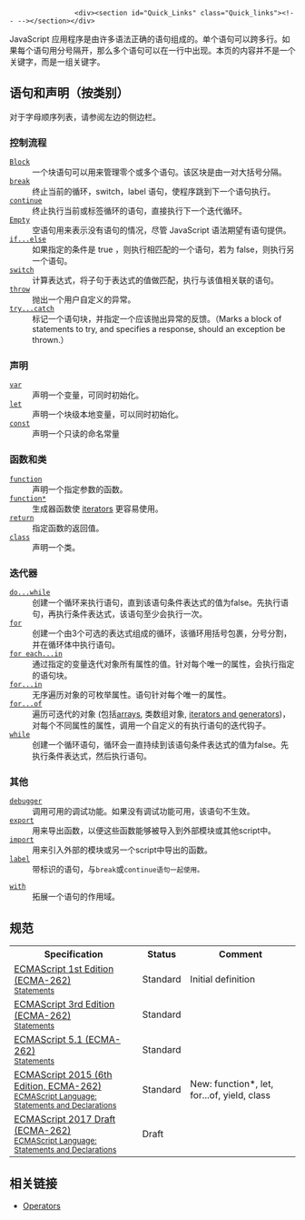 
                
                  
                    <div><section id="Quick_Links" class="Quick_links"><!-- --></section></div>

<p>JavaScript &#x5E94;&#x7528;&#x7A0B;&#x5E8F;&#x662F;&#x7531;&#x8BB8;&#x591A;&#x8BED;&#x6CD5;&#x6B63;&#x786E;&#x7684;&#x8BED;&#x53E5;&#x7EC4;&#x6210;&#x7684;&#x3002;&#x5355;&#x4E2A;&#x8BED;&#x53E5;&#x53EF;&#x4EE5;&#x8DE8;&#x591A;&#x884C;&#x3002;&#x5982;&#x679C;&#x6BCF;&#x4E2A;&#x8BED;&#x53E5;&#x7528;&#x5206;&#x53F7;&#x9694;&#x5F00;&#xFF0C;&#x90A3;&#x4E48;&#x591A;&#x4E2A;&#x8BED;&#x53E5;&#x53EF;&#x4EE5;&#x5728;&#x4E00;&#x884C;&#x4E2D;&#x51FA;&#x73B0;&#x3002;&#x672C;&#x9875;&#x7684;&#x5185;&#x5BB9;&#x5E76;&#x4E0D;&#x662F;&#x4E00;&#x4E2A;&#x5173;&#x952E;&#x5B57;&#xFF0C;&#x800C;&#x662F;&#x4E00;&#x7EC4;&#x5173;&#x952E;&#x5B57;&#x3002;</p>

<h2 id="&#x8BED;&#x53E5;&#x548C;&#x58F0;&#x660E;&#xFF08;&#x6309;&#x7C7B;&#x522B;&#xFF09;">&#x8BED;&#x53E5;&#x548C;&#x58F0;&#x660E;&#xFF08;&#x6309;&#x7C7B;&#x522B;&#xFF09;</h2>

<p>&#x5BF9;&#x4E8E;&#x5B57;&#x6BCD;&#x987A;&#x5E8F;&#x5217;&#x8868;&#xFF0C;&#x8BF7;&#x53C2;&#x9605;&#x5DE6;&#x8FB9;&#x7684;&#x4FA7;&#x8FB9;&#x680F;&#x3002;</p>

<h3 id="&#x63A7;&#x5236;&#x6D41;&#x7A0B;"><span class="short_text" id="result_box" lang="zh-CN"><span>&#x63A7;&#x5236;&#x6D41;&#x7A0B;</span></span></h3>

<dl>
 <dt><a href="/zh-CN/docs/Web/JavaScript/Reference/Statements/block" title="&#x8BED;&#x53E5;&#x5757; (&#x6216;&#x5176;&#x4ED6;&#x8BED;&#x8A00;&#x4E2D;&#x7684;&#xA0;&#x590D;&#x5408;&#x8BED;&#x53E5;) &#x7528;&#x6765;&#x7EC4;&#x7EC7;&#x96F6;&#x4E2A;&#x6216;&#x591A;&#x6761;&#x8BED;&#x53E5;. &#x7528;&#x4E00;&#x5BF9;&#x82B1;&#x62EC;&#x53F7;&#x754C;&#x5B9A;&#x8BED;&#x53E5;&#x5757;."><code>Block</code></a></dt>
 <dd>&#x4E00;&#x4E2A;&#x5757;&#x8BED;&#x53E5;&#x53EF;&#x4EE5;&#x7528;&#x6765;&#x7BA1;&#x7406;&#x96F6;&#x4E2A;&#x6216;&#x591A;&#x4E2A;&#x8BED;&#x53E5;&#x3002;&#x8BE5;&#x533A;&#x5757;&#x662F;&#x7531;&#x4E00;&#x5BF9;&#x5927;&#x62EC;&#x53F7;&#x5206;&#x9694;&#x3002;</dd>
 <dt><a href="/zh-CN/docs/Web/JavaScript/Reference/Statements/break" title="break &#x8BED;&#x53E5;&#xA0;&#x4E2D;&#x6B62;&#x5F53;&#x524D;&#x5FAA;&#x73AF;&#xFF0C;switch &#x8BED;&#x53E5;&#x6216; label &#x8BED;&#x53E5;&#xFF0C;&#x5E76;&#x628A;&#x7A0B;&#x5E8F;&#x63A7;&#x5236;&#x6D41;&#x8F6C;&#x5230;&#x7D27;&#x63A5;&#x7740;&#x88AB;&#x4E2D;&#x6B62;&#x8BED;&#x53E5;&#x540E;&#x9762;&#x7684;&#x8BED;&#x53E5;&#x3002;"><code>break</code></a></dt>
 <dd>&#x7EC8;&#x6B62;&#x5F53;&#x524D;&#x7684;&#x5FAA;&#x73AF;&#xFF0C;switch&#xFF0C;label &#x8BED;&#x53E5;&#xFF0C;&#x4F7F;&#x7A0B;&#x5E8F;&#x8DF3;&#x5230;&#x4E0B;&#x4E00;&#x4E2A;&#x8BED;&#x53E5;&#x6267;&#x884C;&#x3002;</dd>
 <dt><a href="/zh-CN/docs/Web/JavaScript/Reference/Statements/continue" title="continue &#x8BED;&#x53E5;&#x7ED3;&#x675F;&#x5F53;&#x524D;&#xFF08;&#x6216;&#x6807;&#x7B7E;&#xFF09;&#x7684;&#x5FAA;&#x73AF;&#x8BED;&#x53E5;&#x7684;&#x672C;&#x6B21;&#x8FED;&#x4EE3;&#xFF0C;&#x5E76;&#x7EE7;&#x7EED;&#x6267;&#x884C;&#x5FAA;&#x73AF;&#x7684;&#x4E0B;&#x4E00;&#x6B21;&#x8FED;&#x4EE3;&#x3002;"><code>continue</code></a></dt>
 <dd>&#x7EC8;&#x6B62;&#x6267;&#x884C;&#x5F53;&#x524D;&#x6216;&#x6807;&#x7B7E;&#x5FAA;&#x73AF;&#x7684;&#x8BED;&#x53E5;&#xFF0C;&#x76F4;&#x63A5;&#x6267;&#x884C;&#x4E0B;&#x4E00;&#x4E2A;&#x8FED;&#x4EE3;&#x5FAA;&#x73AF;&#x3002;</dd>
 <dt><a href="/zh-CN/docs/Web/JavaScript/Reference/Statements/Empty" title="empty &#x8BED;&#x53E5;&#xA0;&#x7528;&#x6765;&#x8868;&#x660E;&#x6CA1;&#x6709;&#x8BED;&#x53E5;, &#x5C3D;&#x7BA1;JavaScript&#x8BED;&#x6CD5;&#x5E0C;&#x671B;&#x6709;&#x8BED;&#x53E5;&#x4F1A;&#x88AB;&#x6267;&#x884C;."><code>Empty</code></a></dt>
 <dd>&#x7A7A;&#x8BED;&#x53E5;&#x7528;&#x6765;&#x8868;&#x793A;&#x6CA1;&#x6709;&#x8BED;&#x53E5;&#x7684;&#x60C5;&#x51B5;&#xFF0C;&#x5C3D;&#x7BA1;&#xA0;JavaScript &#x8BED;&#x6CD5;&#x671F;&#x671B;&#x6709;&#x8BED;&#x53E5;&#x63D0;&#x4F9B;&#x3002;</dd>
 <dt><a href="/zh-CN/docs/Web/JavaScript/Reference/Statements/if...else" title="&#x5F53;&#x6307;&#x5B9A;&#x6761;&#x4EF6;&#x4E3A; true &#x65F6;&#xFF0C;if &#x8BED;&#x53E5;&#xA0;&#x4F1A;&#x6267;&#x884C;&#x4E00;&#x6761;&#x8BED;&#x53E5;&#x3002;&#x5982;&#x679C;&#x8BE5;&#x6761;&#x4EF6;&#x4E3A; false&#xFF0C;&#x5219;&#x6267;&#x884C;&#x53E6;&#x4E00;&#x6761;&#x8BED;&#x53E5;&#x3002;"><code>if...else</code></a></dt>
 <dd>&#x5982;&#x679C;&#x6307;&#x5B9A;&#x7684;&#x6761;&#x4EF6;&#x662F; true &#xFF0C;&#x5219;&#x6267;&#x884C;&#x76F8;&#x5339;&#x914D;&#x7684;&#x4E00;&#x4E2A;&#x8BED;&#x53E5;&#xFF0C;&#x82E5;&#x4E3A; false&#xFF0C;&#x5219;&#x6267;&#x884C;&#x53E6;&#x4E00;&#x4E2A;&#x8BED;&#x53E5;&#x3002;</dd>
 <dt><a href="/zh-CN/docs/Web/JavaScript/Reference/Statements/switch" title="switch&#x8BED;&#x53E5;&#x5BF9;&#x4E00;&#x4E2A;&#x8868;&#x8FBE;&#x5F0F;&#x6C42;&#x503C;&#xFF0C;&#x5C06;&#x7ED3;&#x679C;&#x4E0E; case &#x5B50;&#x8BED;&#x53E5;&#x6BD4;&#x8F83;&#xFF0C;&#x5982;&#x679C;&#x5339;&#x914D;&#xFF0C;&#x5219;&#x4ECE; case &#x5904;&#x7684;&#x8BED;&#x53E5;&#x5411;&#x4E0B;&#x6267;&#x884C;&#x3002;"><code>switch</code></a></dt>
 <dd>&#x8BA1;&#x7B97;&#x8868;&#x8FBE;&#x5F0F;&#xFF0C;&#x5C06;&#x5B50;&#x53E5;&#x4E8E;&#x8868;&#x8FBE;&#x5F0F;&#x7684;&#x503C;&#x505A;&#x5339;&#x914D;&#xFF0C;&#x6267;&#x884C;&#x4E0E;&#x8BE5;&#x503C;&#x76F8;&#x5173;&#x8054;&#x7684;&#x8BED;&#x53E5;&#x3002;</dd>
 <dt><a href="/zh-CN/docs/Web/JavaScript/Reference/Statements/throw" title="throw &#x8BED;&#x53E5;&#x7528;&#x6765;&#x629B;&#x51FA;&#x7528;&#x6237;&#x81EA;&#x5B9A;&#x4E49;&#x5F02;&#x5E38;&#x3002;&#x5F53;&#x524D;&#x51FD;&#x6570;&#x7684;&#x6267;&#x884C;&#x5C06;&#x4F1A;&#x88AB;&#x4E2D;&#x6B62;&#xFF08;throw&#x4E4B;&#x540E;&#x7684;&#x8BED;&#x53E5;&#x5C06;&#x4F1A;&#x5F97;&#x4E0D;&#x5230;&#x6267;&#x884C;&#xFF09;&#xFF0C;&#x63A5;&#x7740;&#x6267;&#x884C;&#x6D41;&#x7A0B;&#x4F1A;&#x8F6C;&#x79FB;&#x5230;&#x7B2C;&#x4E00;&#x4E2A;&#xA0;catch&#xA0;&#x8BED;&#x53E5;&#x5757;&#x3002;&#x5982;&#x679C;&#x5728;&#x8C03;&#x7528;&#x65B9;&#x51FD;&#x6570;&#x4E2D;&#x6CA1;&#x6709;&#x4EFB;&#x4F55;catch&#x8BED;&#x53E5;&#x5757;&#xFF0C;&#x90A3;&#x4E48;&#x7A0B;&#x5E8F;&#x5C06;&#x4F1A;&#x88AB;&#x4E2D;&#x6B62;&#x3002;"><code>throw</code></a></dt>
 <dd>&#x629B;&#x51FA;&#x4E00;&#x4E2A;&#x7528;&#x6237;&#x81EA;&#x5B9A;&#x4E49;&#x7684;&#x5F02;&#x5E38;&#x3002;</dd>
 <dt><a href="/zh-CN/docs/Web/JavaScript/Reference/Statements/try...catch" title="try...catch&#x8BED;&#x53E5;&#x5C06;&#x80FD;&#x5F15;&#x53D1;&#x9519;&#x8BEF;&#x7684;&#x4EE3;&#x7801;&#x653E;&#x5728;try&#x5757;&#x4E2D;&#xFF0C;&#x5E76;&#x4E14;&#x5BF9;&#x5E94;&#x4E00;&#x4E2A;&#x54CD;&#x5E94;&#xFF0C;&#x7136;&#x540E;&#x6709;&#x5F02;&#x5E38;&#x88AB;&#x629B;&#x51FA;&#x3002;"><code>try...catch</code></a></dt>
 <dd>&#x6807;&#x8BB0;&#x4E00;&#x4E2A;&#x8BED;&#x53E5;&#x5757;&#xFF0C;&#x5E76;&#x6307;&#x5B9A;&#x4E00;&#x4E2A;&#x5E94;&#x8BE5;&#x629B;&#x51FA;&#x5F02;&#x5E38;&#x7684;&#x53CD;&#x9988;&#x3002;&#xFF08;Marks a block of statements to try, and specifies a response, should an exception be thrown.&#xFF09;</dd>
</dl>

<h3 id="&#x58F0;&#x660E;">&#x58F0;&#x660E;</h3>

<dl>
 <dt><a href="/zh-CN/docs/Web/JavaScript/Reference/Statements/var" title="var&#x58F0;&#x660E;&#x4E86;&#x4E00;&#x4E2A;&#x53D8;&#x91CF;&#xFF0C;&#x5E76;&#x4E14;&#x53EF;&#x4EE5;&#x540C;&#x65F6;&#x521D;&#x59CB;&#x5316;&#x8BE5;&#x53D8;&#x91CF;&#x3002;"><code>var</code></a></dt>
 <dd>&#x58F0;&#x660E;&#x4E00;&#x4E2A;&#x53D8;&#x91CF;&#xFF0C;&#x53EF;&#x540C;&#x65F6;&#x521D;&#x59CB;&#x5316;&#x3002;</dd>
 <dt><a href="/zh-CN/docs/Web/JavaScript/Reference/Statements/let" title="let&#x58F0;&#x660E;&#x4E86;&#x4E00;&#x4E2A;&#x5757;&#x7EA7;&#x57DF;&#x7684;&#x672C;&#x5730;&#x53D8;&#x91CF;&#xFF0C;&#x5E76;&#x4E14;&#x53EF;&#x4EE5;&#x540C;&#x65F6;&#x521D;&#x59CB;&#x5316;&#x8BE5;&#x53D8;&#x91CF;&#x3002;"><code>let</code></a></dt>
 <dd>&#x58F0;&#x660E;&#x4E00;&#x4E2A;&#x5757;&#x7EA7;&#x672C;&#x5730;&#x53D8;&#x91CF;&#xFF0C;&#x53EF;&#x4EE5;&#x540C;&#x65F6;&#x521D;&#x59CB;&#x5316;&#x3002;</dd>
 <dt><a href="/zh-CN/docs/Web/JavaScript/Reference/Statements/const" title="const &#x58F0;&#x660E;&#x521B;&#x5EFA;&#x4E00;&#x4E2A;&#x53EA;&#x8BFB;&#x7684;&#x5E38;&#x91CF;&#x3002;&#x8FD9;&#x4E0D;&#x610F;&#x5473;&#x7740;&#x5E38;&#x91CF;&#x6307;&#x5411;&#x7684;&#x503C;&#x4E0D;&#x53EF;&#x53D8;&#xFF0C;&#x800C;&#x662F;&#x53D8;&#x91CF;&#x6807;&#x8BC6;&#x7B26;&#x7684;&#x503C;&#x53EA;&#x80FD;&#x8D4B;&#x503C;&#x4E00;&#x6B21;&#x3002;(&#x8BD1;&#x8005;&#x6CE8;&#xFF1A;JavaScript&#x4E2D;&#x7684;&#x5E38;&#x91CF;&#x548C;Java&#xFF0C;C++&#x4E2D;&#x7684;&#x5E38;&#x91CF;&#x4E00;&#x4E2A;&#x610F;&#x601D;&#x3002;&#x6CE8;&#x610F;&#x533A;&#x5206;&#x5E38;&#x91CF;&#x7684;&#x503C;&#x548C;&#x5E38;&#x91CF;&#x6307;&#x5411;&#x7684;&#x503C;&#x7684;&#x4E0D;&#x540C;)"><code>const</code></a></dt>
 <dd>&#x58F0;&#x660E;&#x4E00;&#x4E2A;&#x53EA;&#x8BFB;&#x7684;&#x547D;&#x540D;&#x5E38;&#x91CF;</dd>
</dl>

<h3 id="&#x51FD;&#x6570;&#x548C;&#x7C7B;">&#x51FD;&#x6570;&#x548C;&#x7C7B;</h3>

<dl>
 <dt><a href="/zh-CN/docs/Web/JavaScript/Reference/Statements/function" title="&#x51FD;&#x6570;&#x58F0;&#x660E;&#x7528;&#x6307;&#x5B9A;&#x7684;&#x53C2;&#x6570;&#x58F0;&#x660E;&#x4E00;&#x4E2A;&#x51FD;&#x6570;&#x3002;"><code>function</code></a></dt>
 <dd>&#x58F0;&#x660E;&#x4E00;&#x4E2A;&#x6307;&#x5B9A;&#x53C2;&#x6570;&#x7684;&#x51FD;&#x6570;&#x3002;</dd>
 <dt><span title="&#x8FD9;&#x662F;&#x4E00;&#x4E2A;&#x5B9E;&#x9A8C;&#x6027;&#x7684; API&#xFF0C;&#x8BF7;&#x5C3D;&#x91CF;&#x4E0D;&#x8981;&#x5728;&#x751F;&#x4EA7;&#x73AF;&#x5883;&#x4E2D;&#x4F7F;&#x7528;&#x5B83;&#x3002;"><i class="icon-beaker"> </i></span> <a href="/zh-CN/docs/Web/JavaScript/Reference/Statements/function*" title="function* &#x58F0;&#x660E;&#xFF08;function&#x5173;&#x952E;&#x5B57;&#x540E;&#x8DDF;&#x4E00;&#x4E2A;&#x661F;&#x53F7;&#xFF09;&#x5B9A;&#x4E49;&#x4E00;&#x4E2A;generator&#xFF08;&#x751F;&#x6210;&#x5668;&#xFF09;&#x51FD;&#x6570;&#xFF0C;&#x8FD4;&#x56DE;&#x4E00;&#x4E2A;Generator&#x5BF9;&#x8C61;&#x3002;"><code>function*</code></a></dt>
 <dd>&#x751F;&#x6210;&#x5668;&#x51FD;&#x6570;&#x4F7F;&#xA0;<a href="https://developer.mozilla.org/en-US/docs/Web/JavaScript/Guide/The_Iterator_protocol">iterators</a>&#xA0;&#x66F4;&#x5BB9;&#x6613;&#x4F7F;&#x7528;&#x3002;</dd>
 <dt><a href="/zh-CN/docs/Web/JavaScript/Reference/Statements/return" title="return&#xA0;&#x8BED;&#x53E5;&#x7EC8;&#x6B62;&#x51FD;&#x6570;&#x7684;&#x6267;&#x884C;&#xFF0C;&#x5E76;&#x8FD4;&#x56DE;&#x4E00;&#x4E2A;&#x6307;&#x5B9A;&#x7684;&#x503C;&#x7ED9;&#x51FD;&#x6570;&#x8C03;&#x7528;&#x8005;&#x3002;"><code>return</code></a></dt>
 <dd>&#x6307;&#x5B9A;&#x51FD;&#x6570;&#x7684;&#x8FD4;&#x56DE;&#x503C;&#x3002;</dd>
 <dt><a href="/zh-CN/docs/Web/JavaScript/Reference/Statements/class" title="&#x5173;&#x952E;&#x5B57;&#x521B;&#x5EFA;&#x4E00;&#x4E2A;&#x57FA;&#x4E8E;&#x539F;&#x578B;&#x7EE7;&#x627F;&#x7684;&#x65B0;&#x7C7B;(&#x8BD1;&#x8005;&#x6CE8;&#xFF1A;ES6&#x65B0;&#x52A0;&#x5165;&#x7684;class&#x5173;&#x952E;&#x5B57;&#x662F;&#x8BED;&#x6CD5;&#x7CD6;&#xFF0C;&#x672C;&#x8D28;&#x8FD8;&#x662F;&#x51FD;&#x6570;)"><code>class</code></a></dt>
 <dd>&#x58F0;&#x660E;&#x4E00;&#x4E2A;&#x7C7B;&#x3002;</dd>
</dl>

<h3 id="&#x8FED;&#x4EE3;&#x5668;">&#x8FED;&#x4EE3;&#x5668;</h3>

<dl>
 <dt><a href="/zh-CN/docs/Web/JavaScript/Reference/Statements/do...while" title="do...while &#x8BED;&#x53E5;&#x521B;&#x5EFA;&#x4E86;&#x4E00;&#x4E2A;&#x5FAA;&#x73AF;,&#x8BE5;&#x5FAA;&#x73AF;&#x6267;&#x884C;&#x4E00;&#x4E2A;&#x6307;&#x5B9A;&#x7684;&#x8BED;&#x53E5;&#x76F4;&#x5230;condition &#x7684;&#x503C;&#x4E3A; false. condition &#x5728;&#x6267;&#x884C;statement&#x540E;&#x624D;&#x4F1A;&#x88AB;&#x8D4B;&#x503C;,statement&#x81F3;&#x5C11;&#x6267;&#x884C;&#x4E00;&#x6B21;."><code>do...while</code></a></dt>
 <dd>&#x521B;&#x5EFA;&#x4E00;&#x4E2A;&#x5FAA;&#x73AF;&#x6765;&#x6267;&#x884C;&#x8BED;&#x53E5;&#xFF0C;&#x76F4;&#x5230;&#x8BE5;&#x8BED;&#x53E5;&#x6761;&#x4EF6;&#x8868;&#x8FBE;&#x5F0F;&#x7684;&#x503C;&#x4E3A;false&#x3002;&#x5148;&#x6267;&#x884C;&#x8BED;&#x53E5;&#xFF0C;&#x518D;&#x6267;&#x884C;&#x6761;&#x4EF6;&#x8868;&#x8FBE;&#x5F0F;&#xFF0C;&#x8BE5;&#x8BED;&#x53E5;&#x81F3;&#x5C11;&#x4F1A;&#x6267;&#x884C;&#x4E00;&#x6B21;&#x3002;</dd>
 <dt><a href="/zh-CN/docs/Web/JavaScript/Reference/Statements/for" title="for&#x8BED;&#x53E5;&#x7528;&#x4E8E;&#x521B;&#x5EFA;&#x4E00;&#x4E2A;&#x5FAA;&#x73AF;,&#x5B83;&#x5305;&#x542B;&#x4E86;&#x4E09;&#x4E2A;&#x53EF;&#x9009;&#x7684;&#x8868;&#x8FBE;&#x5F0F;,&#x4E09;&#x4E2A;&#x53EF;&#x9009;&#x7684;&#x8868;&#x8FBE;&#x5F0F;&#x5305;&#x56F4;&#x5728;&#x5706;&#x62EC;&#x53F7;&#x4E2D;&#x5E76;&#x7531;&#x5206;&#x53F7;&#x5206;&#x9694;,&#x540E;&#x9762;&#x8DDF;&#x968F;&#x4E00;&#x4E2A;&#x8BED;&#x53E5;&#x6216;&#x4E00;&#x7EC4;&#x8BED;&#x53E5;&#x5728;&#x5FAA;&#x73AF;&#x4E2D;&#x6267;&#x884C;."><code>for</code></a></dt>
 <dd>&#x521B;&#x5EFA;&#x4E00;&#x4E2A;&#x7531;3&#x4E2A;&#x53EF;&#x9009;&#x7684;&#x8868;&#x8FBE;&#x5F0F;&#x7EC4;&#x6210;&#x7684;&#x5FAA;&#x73AF;&#xFF0C;&#x8BE5;&#x5FAA;&#x73AF;&#x7528;&#x62EC;&#x53F7;&#x5305;&#x88F9;&#xFF0C;&#x5206;&#x53F7;&#x5206;&#x5272;&#xFF0C;&#x5E76;&#x5728;&#x5FAA;&#x73AF;&#x4F53;&#x4E2D;&#x6267;&#x884C;&#x8BED;&#x53E5;&#x3002;</dd>
 <dt><span title="This deprecated API should no longer be used, but will probably still work."><i class="icon-thumbs-down-alt"> </i></span> <span title="This API has not been standardized."><i class="icon-warning-sign"> </i></span> <a href="/zh-CN/docs/Web/JavaScript/Reference/Statements/for_each...in" title="&#x4F7F;&#x7528;&#x4E00;&#x4E2A;&#x53D8;&#x91CF;&#x8FED;&#x4EE3;&#x4E00;&#x4E2A;&#x5BF9;&#x8C61;&#x7684;&#x6240;&#x6709;&#x5C5E;&#x6027;&#x503C;,&#x5BF9;&#x4E8E;&#x6BCF;&#x4E00;&#x4E2A;&#x5C5E;&#x6027;&#x503C;,&#x6709;&#x4E00;&#x4E2A;&#x6307;&#x5B9A;&#x7684;&#x8BED;&#x53E5;&#x5757;&#x88AB;&#x6267;&#x884C;."><code>for each...in</code></a></dt>
 <dd>&#x901A;&#x8FC7;&#x6307;&#x5B9A;&#x7684;&#x53D8;&#x91CF;&#x8FED;&#x4EE3;&#x5BF9;&#x8C61;&#x6240;&#x6709;&#x5C5E;&#x6027;&#x7684;&#x503C;&#x3002;&#x9488;&#x5BF9;&#x6BCF;&#x4E2A;&#x552F;&#x4E00;&#x7684;&#x5C5E;&#x6027;&#xFF0C;&#x4F1A;&#x6267;&#x884C;&#x6307;&#x5B9A;&#x7684;&#x8BED;&#x53E5;&#x5757;&#x3002;</dd>
 <dt><a href="/zh-CN/docs/Web/JavaScript/Reference/Statements/for...in" title="&#x4EE5;&#x4EFB;&#x610F;&#x5E8F;&#x8FED;&#x4EE3;&#x4E00;&#x4E2A;&#x5BF9;&#x8C61;&#x7684;&#x53EF;&#x679A;&#x4E3E;&#x5C5E;&#x6027;&#x3002;&#x6BCF;&#x4E2A;&#x4E0D;&#x540C;&#x7684;&#x5C5E;&#x6027;&#xFF0C;&#x8BED;&#x53E5;&#x90FD;&#x4F1A;&#x88AB;&#x6267;&#x884C;&#x4E00;&#x6B21;&#x3002;"><code>for...in</code></a></dt>
 <dd>&#x65E0;&#x5E8F;&#x904D;&#x5386;&#x5BF9;&#x8C61;&#x7684;&#x53EF;&#x679A;&#x4E3E;&#x5C5E;&#x6027;&#x3002;&#x8BED;&#x53E5;&#x9488;&#x5BF9;&#x6BCF;&#x4E2A;&#x552F;&#x4E00;&#x7684;&#x5C5E;&#x6027;&#x3002;</dd>
 <dt><a href="/zh-CN/docs/Web/JavaScript/Reference/Statements/for...of" title="for...of&#x8BED;&#x53E5;&#x5728;&#x53EF;&#x8FED;&#x4EE3;&#x5BF9;&#x8C61;(&#x5305;&#x62EC; Array,&#xA0;Map, Set, &#x53C2;&#x6570; &#x5BF9;&#x8C61;&#x7B49;&#x7B49;)&#x4E0A;&#x521B;&#x5EFA;&#x4E00;&#x4E2A;&#x8FED;&#x4EE3;&#x5FAA;&#x73AF;&#xFF0C;&#x5BF9;&#x6BCF;&#x4E2A;&#x4E0D;&#x540C;&#x5C5E;&#x6027;&#x7684;&#x5C5E;&#x6027;&#x503C;,&#x8C03;&#x7528;&#x4E00;&#x4E2A;&#x81EA;&#x5B9A;&#x4E49;&#x7684;&#x6709;&#x6267;&#x884C;&#x8BED;&#x53E5;&#x7684;&#x8FED;&#x4EE3;&#x6302;&#x94A9;."><code>for...of</code></a></dt>
 <dd>&#x904D;&#x5386;&#x53EF;&#x8FED;&#x4EE3;&#x7684;&#x5BF9;&#x8C61; (&#x5305;&#x62EC;<a href="https://developer.mozilla.org/en-US/docs/Core_JavaScript_1.5_Reference/Global_Objects/Array" title="Array">arrays</a>, &#x7C7B;&#x6570;&#x7EC4;&#x5BF9;&#x8C61;, <a href="https://developer.mozilla.org/en-US/docs/JavaScript/Guide/Iterators_and_Generators" title="Iterators and generators">iterators and generators</a>)&#xFF0C;&#x5BF9;&#x6BCF;&#x4E2A;&#x4E0D;&#x540C;&#x5C5E;&#x6027;&#x7684;&#x5C5E;&#x6027;&#xFF0C;&#x8C03;&#x7528;&#x4E00;&#x4E2A;&#x81EA;&#x5B9A;&#x4E49;&#x7684;&#x6709;&#x6267;&#x884C;&#x8BED;&#x53E5;&#x7684;&#x8FED;&#x4EE3;&#x94A9;&#x5B50;&#x3002;</dd>
 <dt><a href="/zh-CN/docs/Web/JavaScript/Reference/Statements/while" title="while &#x8BED;&#x53E5;&#x53EF;&#x4EE5;&#x5728;&#x67D0;&#x4E2A;&#x6761;&#x4EF6;&#x8868;&#x8FBE;&#x5F0F;&#x4E3A;&#x771F;&#x7684;&#x524D;&#x63D0;&#x4E0B;&#xFF0C;&#x5FAA;&#x73AF;&#x6267;&#x884C;&#x6307;&#x5B9A;&#x7684;&#x4E00;&#x6BB5;&#x4EE3;&#x7801;&#xFF0C;&#x76F4;&#x5230;&#x90A3;&#x4E2A;&#x8868;&#x8FBE;&#x5F0F;&#x4E0D;&#x4E3A;&#x771F;&#x65F6;&#x7ED3;&#x675F;&#x5FAA;&#x73AF;&#x3002;"><code>while</code></a></dt>
 <dd>&#x521B;&#x5EFA;&#x4E00;&#x4E2A;&#x5FAA;&#x73AF;&#x8BED;&#x53E5;&#xFF0C;&#x5FAA;&#x73AF;&#x4F1A;&#x4E00;&#x76F4;&#x6301;&#x7EED;&#x5230;&#x8BE5;&#x8BED;&#x53E5;&#x6761;&#x4EF6;&#x8868;&#x8FBE;&#x5F0F;&#x7684;&#x503C;&#x4E3A;false&#x3002;&#x5148;&#x6267;&#x884C;&#x6761;&#x4EF6;&#x8868;&#x8FBE;&#x5F0F;&#xFF0C;&#x7136;&#x540E;&#x6267;&#x884C;&#x8BED;&#x53E5;&#x3002;</dd>
</dl>

<h3 id="&#x5176;&#x4ED6;">&#x5176;&#x4ED6;</h3>

<dl>
 <dt><a href="/zh-CN/docs/Web/JavaScript/Reference/Statements/debugger" title="&#x8C03;&#x7528;&#x4EFB;&#x4F55;&#x4E00;&#x4E2A;&#x53EF;&#x7528;&#x7684;&#x8C03;&#x8BD5;&#x5668;,&#x5982;&#x679C;&#x6CA1;&#x6709;&#x8C03;&#x8BD5;&#x5668;&#x53EF;&#x7528;,&#x5219;&#x8BE5;&#x8BED;&#x53E5;&#x6CA1;&#x6709;&#x4EFB;&#x4F55;&#x6548;&#x679C;."><code>debugger</code></a></dt>
 <dd>&#x8C03;&#x7528;&#x53EF;&#x7528;&#x7684;&#x8C03;&#x8BD5;&#x529F;&#x80FD;&#x3002;&#x5982;&#x679C;&#x6CA1;&#x6709;&#x8C03;&#x8BD5;&#x529F;&#x80FD;&#x53EF;&#x7528;&#xFF0C;&#x8BE5;&#x8BED;&#x53E5;&#x4E0D;&#x751F;&#x6548;&#x3002;</dd>
 <dt><span title="&#x8FD9;&#x662F;&#x4E00;&#x4E2A;&#x5B9E;&#x9A8C;&#x6027;&#x7684; API&#xFF0C;&#x8BF7;&#x5C3D;&#x91CF;&#x4E0D;&#x8981;&#x5728;&#x751F;&#x4EA7;&#x73AF;&#x5883;&#x4E2D;&#x4F7F;&#x7528;&#x5B83;&#x3002;"><i class="icon-beaker"> </i></span> <a href="/zh-CN/docs/Web/JavaScript/Reference/Statements/export" title="export&#x8BED;&#x53E5;&#x7528;&#x4E8E;&#x4ECE;&#x7ED9;&#x5B9A;&#x6587;&#x4EF6;&#xFF08;&#x6216;&#x6A21;&#x5757;&#xFF09;&#x5BFC;&#x51FA;&#x51FD;&#x6570;&#x548C;&#x5BF9;&#x8C61;&#x3002;"><code>export</code></a></dt>
 <dd>&#x7528;&#x6765;&#x5BFC;&#x51FA;&#x51FD;&#x6570;&#xFF0C;&#x4EE5;&#x4FBF;&#x8FD9;&#x4E9B;&#x51FD;&#x6570;&#x80FD;&#x591F;&#x88AB;&#x5BFC;&#x5165;&#x5230;&#x5916;&#x90E8;&#x6A21;&#x5757;&#x6216;&#x5176;&#x4ED6;script&#x4E2D;&#x3002;</dd>
 <dt><span title="&#x8FD9;&#x662F;&#x4E00;&#x4E2A;&#x5B9E;&#x9A8C;&#x6027;&#x7684; API&#xFF0C;&#x8BF7;&#x5C3D;&#x91CF;&#x4E0D;&#x8981;&#x5728;&#x751F;&#x4EA7;&#x73AF;&#x5883;&#x4E2D;&#x4F7F;&#x7528;&#x5B83;&#x3002;"><i class="icon-beaker"> </i></span> <a href="/zh-CN/docs/Web/JavaScript/Reference/Statements/import" title="name&#x53C2;&#x6570;&#x7528;&#x4E8E;&#x63A5;&#x6536;&#x5BFC;&#x51FA;&#x6210;&#x5458;&#x7684;&#x5BF9;&#x8C61;&#x540D;&#x79F0;&#x3002;member&#x53C2;&#x6570;&#x6307;&#x5B9A;&#x72EC;&#x7ACB;&#x6210;&#x5458;&#xFF0C;&#x800C;name&#x53C2;&#x6570;&#x5BFC;&#x5165;&#x6240;&#x6709;&#x6210;&#x5458;&#x3002;&#x5982;&#x679C;&#x6A21;&#x5757;&#x5BFC;&#x51FA;&#x5355;&#x4E2A;&#x9ED8;&#x8BA4;&#x53C2;&#x6570;&#xFF0C;&#x800C;&#x4E0D;&#x662F;&#x4E00;&#x7CFB;&#x5217;&#x6210;&#x5458;&#xFF0C;name&#x4E5F;&#x53EF;&#x4EE5;&#x662F;&#x51FD;&#x6570;&#x3002;
 &#x4E0B;&#x9762;&#x63D0;&#x4F9B;&#x4E00;&#x4E9B;&#x793A;&#x4F8B;&#x8BF4;&#x660E;&#x8BED;&#x6CD5;&#x3002;"><code>import</code></a></dt>
 <dd>&#x7528;&#x6765;&#x5F15;&#x5165;&#x5916;&#x90E8;&#x7684;&#x6A21;&#x5757;&#x6216;&#x53E6;&#x4E00;&#x4E2A;script&#x4E2D;&#x5BFC;&#x51FA;&#x7684;&#x51FD;&#x6570;&#x3002;</dd>
 <dt><a href="/zh-CN/docs/Web/JavaScript/Reference/Statements/label" title="&#x6807;&#x8BB0;&#x8BED;&#x53E5;&#xFF08;labeled statement&#xFF09;&#x53EF;&#x4EE5;&#x548C; break &#x6216; continue &#x8BED;&#x53E5;&#x4E00;&#x8D77;&#x4F7F;&#x7528;&#x3002;&#x6807;&#x8BB0;&#x5C31;&#x662F;&#x5728;&#x4E00;&#x6761;&#x8BED;&#x53E5;&#x524D;&#x9762;&#x52A0;&#x4E2A;&#x53EF;&#x4EE5;&#x5F15;&#x7528;&#x7684;&#x6807;&#x8BC6;&#x7B26;&#xFF08;identifier&#xFF09;&#x3002;"><code>label</code></a></dt>
 <dd>&#x5E26;&#x6807;&#x8BC6;&#x7684;&#x8BED;&#x53E5;&#xFF0C;&#x4E0E;<code>break</code>&#x6216;<code>continue&#x8BED;&#x53E5;&#x4E00;&#x8D77;&#x4F7F;&#x7528;&#x3002;</code></dd>
</dl>

<dl>
 <dt><span title="This deprecated API should no longer be used, but will probably still work."><i class="icon-thumbs-down-alt"> </i></span> <a href="/zh-CN/docs/Web/JavaScript/Reference/Statements/with" title="with&#x8A9E;&#x53E5;&#x7684;&#x4F5C;&#x7528;&#x662F;&#x64F4;&#x5C55;&#x4F5C;&#x7528;&#x57DF;&#x93C8;&#xFF08;scope chain&#xFF09;&#x3002;"><code>with</code></a></dt>
 <dd>&#x62D3;&#x5C55;&#x4E00;&#x4E2A;&#x8BED;&#x53E5;&#x7684;&#x4F5C;&#x7528;&#x57DF;&#x3002;</dd>
</dl>

<h2 id="&#x89C4;&#x8303;">&#x89C4;&#x8303;</h2>

<table class="standard-table">
 <tbody>
  <tr>
   <th scope="col">Specification</th>
   <th scope="col">Status</th>
   <th scope="col">Comment</th>
  </tr>
  <tr>
   <td><a href="http://www.ecma-international.org/publications/files/ECMA-ST-ARCH/ECMA-262,%201st%20edition,%20June%201997.pdf#sec-12" class="external" lang="en" hreflang="en">ECMAScript 1st Edition (ECMA-262)<br><small lang="zh-CN">Statements</small></a></td>
   <td><span class="spec-Standard">Standard</span></td>
   <td>Initial definition</td>
  </tr>
  <tr>
   <td><a href="http://www.ecma-international.org/publications/files/ECMA-ST-ARCH/ECMA-262,%203rd%20edition,%20December%201999.pdf#sec-12" class="external" lang="en" hreflang="en">ECMAScript 3rd Edition (ECMA-262)<br><small lang="zh-CN">Statements</small></a></td>
   <td><span class="spec-Standard">Standard</span></td>
   <td>&#xA0;</td>
  </tr>
  <tr>
   <td><a href="http://www.ecma-international.org/ecma-262/5.1/#sec-12" class="external" lang="en" hreflang="en">ECMAScript 5.1 (ECMA-262)<br><small lang="zh-CN">Statements</small></a></td>
   <td><span class="spec-Standard">Standard</span></td>
   <td>&#xA0;</td>
  </tr>
  <tr>
   <td><a href="http://www.ecma-international.org/ecma-262/6.0/#sec-ecmascript-language-statements-and-declarations" class="external" lang="en" hreflang="en">ECMAScript 2015 (6th Edition, ECMA-262)<br><small lang="zh-CN">ECMAScript Language: Statements and Declarations</small></a></td>
   <td><span class="spec-Standard">Standard</span></td>
   <td>New: function*, let, for...of, yield, class</td>
  </tr>
  <tr>
   <td><a href="https://tc39.github.io/ecma262/#sec-ecmascript-language-statements-and-declarations" class="external" lang="en" hreflang="en">ECMAScript 2017 Draft (ECMA-262)<br><small lang="zh-CN">ECMAScript Language: Statements and Declarations</small></a></td>
   <td><span class="spec-Draft">Draft</span></td>
   <td>&#xA0;</td>
  </tr>
 </tbody>
</table>

<h2 id="&#x76F8;&#x5173;&#x94FE;&#x63A5;">&#x76F8;&#x5173;&#x94FE;&#x63A5;</h2>

<ul>
 <li><a href="/zh-CN/docs/Web/JavaScript/Reference/Operators">Operators</a></li>
</ul>
                  
                
              